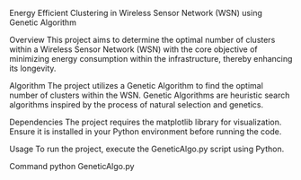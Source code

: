 Energy Efficient Clustering in Wireless Sensor Network (WSN) using Genetic Algorithm

Overview
This project aims to determine the optimal number of clusters within a Wireless Sensor Network (WSN) with the core objective of minimizing energy consumption within the infrastructure, thereby enhancing its longevity.

Algorithm
The project utilizes a Genetic Algorithm to find the optimal number of clusters within the WSN. Genetic Algorithms are heuristic search algorithms inspired by the process of natural selection and genetics.

Dependencies
The project requires the matplotlib library for visualization. Ensure it is installed in your Python environment before running the code.

Usage
To run the project, execute the GeneticAlgo.py script using Python.

Command
python GeneticAlgo.py